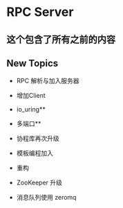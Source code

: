 # RPC Server

## 这个包含了所有之前的内容


## New Topics

- RPC 解析与加入服务器

- 增加Client

- io_uring**

- 多端口**

- 协程库再次升级

- 模板编程加入

- 重构

- ZooKeeper 升级

- 消息队列使用 zeromq
